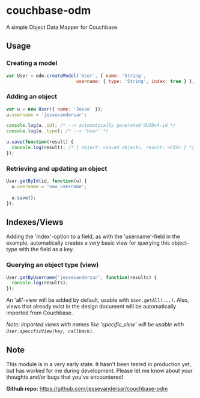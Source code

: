 couchbase-odm
=============

A simple Object Data Mapper for Couchbase.

Usage
-----

### Creating a model
```javascript
var User = odm.createModel('User', { name: 'String',
						  username: { type: 'String', index: true } }, couchbase_connection);
```

### Adding an object
```javascript
var u = new User({ name: 'Jesse' });
u.username = 'jessevandersar';

console.log(u._id); /* --> automatically generated UUIDv4-id */
console.log(u._type); /* --> 'User' */

u.save(function(result) {
  console.log(result); /* { object: <saved object>, result: <CAS> } */
});
```

### Retrieving and updating an object
```javascript
User.getById(id, function(u) {
  u.username = 'new_username';
	
  u.save();
});
```

Indexes/Views
-------------

Adding the 'index'-option to a field, as with the 'username'-field in the example, automatically creates a very basic view for querying this object-type with the field as a key.

### Querying an object type (view)
```javascript
User.getByUsername('jessevandersar', function(results) {
  console.log(results);
});
```

An 'all'-view will be added by default, usable with `User.getAll(...)`.
Also, views that already exist in the design document will be automatically imported from Couchbase.

_Note: imported views with names like 'specific_view' will be usable with `User.specificView(key, callback)`._

Note
----

This module is in a very early state. It hasn't been tested in production yet, but has worked for me during development. Please let me know about your thoughts and/or bugs that you've encountered!

**Github repo:** https://github.com/jessevandersar/couchbase-odm
